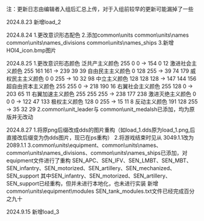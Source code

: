 注：更新日志由编辑者入组后汇总上传，对于入组前较早的更新可能漏掉了一些

2024.8.23
    新增load_2

2024.8.24
    1.更改意识形态配色
    2.添加common\units
        common\units\names
        common\units\names_divisions
        common\units\names_ships
    3.新增HOI4_icon.bmp图片


2024.8.25
    1.更改意识形态颜色 
        泛共产主义颜色 255 0 0 → 154 0 12
        激进社会主义颜色 255 161 161 → 239 39 39
        自由民主主义颜色 0 128 255 → 39 74 179
        威权民主主义颜色 0 0 255 → 10 32 98
        中立主义颜色 128 128 128 → 147 144 156
        超自由资本主义颜色 255 255 0 → 218 190 16
        右翼社会主义颜色 255 128 0 → 203 65 11
        右翼加速主义颜色 255 255 255 → 238 177 238
        激进灭绝主义颜色 0 0 0 → 122 47 133
        极权主义颜色 128 0 255 → 15 11 8
        反动主义颜色 191 128 255 → 35 32 29
    2.common\unit_leader与 common\unit_medalsh已添加，均为原版并无改动

2024.8.27
    1.将原png后缀改成dds的图片重构（如load_1.dds原为load_1.png,后直接改后缀变为伪dds图片，现已在ps重构）
    2.将游戏结束时见从 3049.1.1改为 2089.1.1
    3.common\units\equipment、common\units\names、common\units\names_divisions、common\units\names_ships已添加，对equipment文件进行了重构
        SEN_APC、SEN_IFV、SEN_LMBT、SEN_MBT、SEN_infantry、SEN_motorized、SEN_artillery、SEN_mechanized、SEN_support
        其中SEN_infantry、SEN_motorized、SEN_artillery、SEN_support已经重构，但并未进行本地化，也未进行实装
        新增common\units\equipment\modules 
        SEN_tank_modules.txt文件已经完成百分之九十

2024.9.15
    新增load_3
